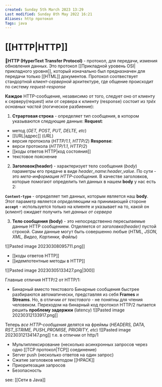 ```yaml
---
created: Sunday 5th March 2023 13:29
Last modified: Sunday 8th May 2022 16:21
Aliases: http протокол
Tags: java
---
```


# [[HTTP|HTTP]]

📌**HTTP (HyperText Transfer Protocol)** - протокол, для передачи, измения обновления данных. Это протокол [[Прикладной уровень OSI|прикладного уровня]], который изначально был предназначен для передачи только [[HTML]] документов.
Протокол соотвествует стандортной *клиент-серверной* архитектуре, где общение происходит по систему *request-response*

**Каждое** HTTP-сообщение, независимо от того, следует оно от клиенту к серверу(request) или от сервера к клиенту (response) состоит из *трёх основных частей* (логическое разбиение):

1. **Страртовая строка** - определяет тип сообщения, в котором указываются следующие данные:
**Request**:
- метод (*GET, POST, PUT, DELTE, etc*)
- [[URL|адрес]] (*URL*)
- версия протокола (*HTTP/1.1*, *HTTP/2*)
**Response**:
- верси протокола (*HTTP/1.1*, *HTTP/2*)  
- [[коды ответов HTTP|код состояния]]
- текстовое пояснение

2. **Заголовок(header)** - характеризует тело сообщения (*body*) параметры его предаче в виде *header_name:header_value*. По сути - это *мета-информация HTTP-сообщения*.
В качестве заголовков, которые помогают определить тип данных в нашем **body** у нас есть 2:

**`Content-type`** - определяет тип данных, которым является наш **body**. Этот параметр является *определяющим* на принимающей стороне
**`accept`** - используется только на клиенте и указывает на то, какой он (*клиент*) ожидает получить *тип данных от сервера*

3. **Тело сообщения (body)** - это непосредственно пересылаемые данные HTTP сообщением. Отделяется от *заголовка(header)* пустой строкой. Сами данные могут быть совершенно любые (*HTML, JSON, XML, Видео, Картинки, Файлы*)

![[Pasted image 20230308095711.png]]


- [[коды ответов HTTP]]
- [[идемпотентные методы в HTTP]]

![[Pasted image 20230305133427.png|300]]


Главные отличия HTTP/2 от HTTP/1:
- Бинарный вместо текстового
Бинарные сообщения быстрее разбираются автоматически, представляя из себя **Frames** и **Streams**.
Но, в отличии *от текстового* - не понятны для чтения человеком.
Переходом на бинарный код протокол HTTP/2 пытается решить **проблему задержки** (latency)
![[Pasted image 20230312133917.png]]

Теперь *все HTTP-сообщения* делятся на фреймы  (*HEADERS, DATA, RST_STRIME, PUSH_PROMISE, PRIORITY, etc*)
![[Pasted image 20230312134147.png]]
т.е. в отличии от http/1

- Мультиплексирование (несколько асинхронных запросов через одно [[TCP протокол|TCP]] соединение) 
- Server push (несколько ответов на один запрос)
- Сжатие заголовков методом [[HPACK]]
- Приоритезация запросов
- Безопасность


see: [[Сети в Java]]